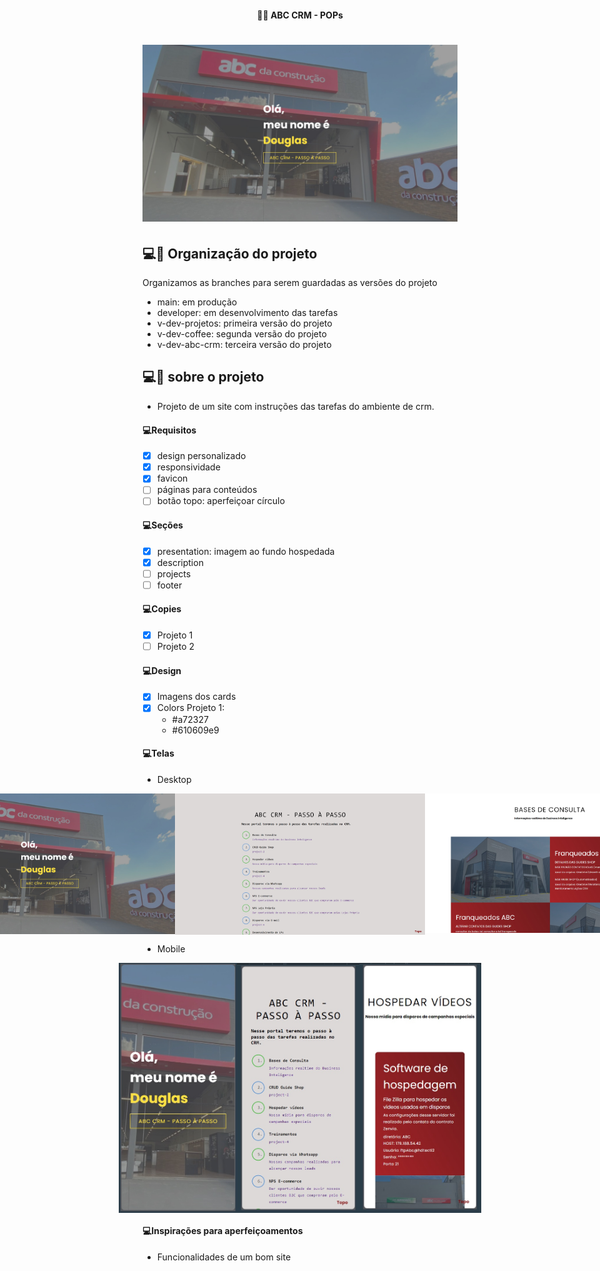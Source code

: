 <h4 align="center"> 
	 🚀🚧 ABC CRM - POPs
</h4>

<h1 align="center">
    <img alt="Portfólio" title="#Portfólio" src="./.github/abc-desktop-1.jpg" />
</h1> 

## 💻🔖 Organização do projeto 

Organizamos as branches para serem guardadas as versões do projeto
- main: em produção
- developer: em desenvolvimento das tarefas
- v-dev-projetos: primeira versão do projeto
- v-dev-coffee: segunda versão do projeto
- v-dev-abc-crm: terceira versão do projeto

## 💻🔖 sobre o projeto 

- Projeto de um site com instruções das tarefas do ambiente de crm.

#### 💻Requisitos

- [x] design personalizado
- [x] responsividade
- [x] favicon
- [ ] páginas para conteúdos
- [ ] botão topo: aperfeiçoar círculo

#### 💻Seções

- [x] presentation: imagem ao fundo hospedada
- [x] description
- [ ] projects
- [ ] footer

#### 💻Copies

- [x] Projeto 1
- [ ] Projeto 2

#### 💻Design

- [x] Imagens dos cards  
- [x] Colors Projeto 1:
    - #a72327 
    - #610609e9

#### 💻Telas

- Desktop

<p align="center" style="display: flex; align-items: flex-start; justify-content: center;">
    <img alt="Portfólio" title="#Portfólio" src="./.github/abc-desktop-1.jpg" width="400px"/>
    <img alt="Portfólio" title="#Portfólio" src="./.github/abc-desktop-2.jpg" width="400px"/>
    <img alt="Portfólio" title="#Portfólio" src="./.github/abc-desktop-3.jpg" width="400px"/>
</p>

- Mobile

<p align="center" style="display: flex; align-items: flex-start; justify-content: center;">
    <img alt="Portfólio" title="#Portfólio" src="./.github/abc-mobile-1.jpg" height="400px"/>
    <img alt="Portfólio" title="#Portfólio" src="./.github/abc-mobile-2.jpg" height="400px"/>
    <img alt="Portfólio" title="#Portfólio" src="./.github/abc-mobile-3.jpg" height="400px"/>
</p>

#### 💻Inspirações para aperfeiçoamentos  

- Funcionalidades de um bom site